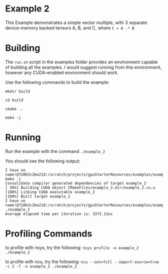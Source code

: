 # Example 2
This Example demonstrates a simple vector multiple, with 3 separate device-memory backed tensors A, B, and C, where `C = A .* B`

# Building
The `run.sh` script in the examples folder provides an environment capable of building all the examples. I would suggest running from this environment, however any CUDA-enabled environment should work.


Use the following commands to build the example:

`mkdir build`

`cd build`

`cmake ..`

`make -j`


# Running

Run the example with the command `./example_2`

You should see the following output:

```
I have no name!@72063c2be218:/scratch/projects/gpuStarterResources/examples/example_2/build$ make -j
Consolidate compiler generated dependencies of target example_2
[ 50%] Building CUDA object CMakeFiles/example_2.dir/example_2.cu.o
[100%] Linking CUDA executable example_2
[100%] Built target example_2
I have no name!@72063c2be218:/scratch/projects/gpuStarterResources/examples/example_2/build$ ./example_2 
Average elapsed time per iteration is: 3372.13us
```


# Profiling Commands

to profile with nsys, try the following:
`nsys profile -o example_2 ./example_2`

to profile with ncu, try the following:
`ncu --set=full --import-source=true -c 2 -f -o example_2 ./example_2`
